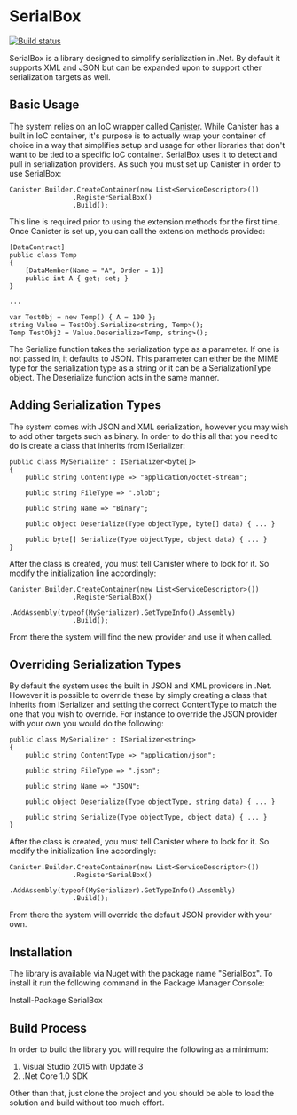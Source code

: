 # SerialBox

[![Build status](https://ci.appveyor.com/api/projects/status/3q7rqlaju498yw7s?svg=true)](https://ci.appveyor.com/project/JaCraig/serialbox)

SerialBox is a library designed to simplify serialization in .Net. By default it supports XML and JSON but can be expanded upon to support other serialization targets as well.

## Basic Usage

The system relies on an IoC wrapper called [Canister](https://github.com/JaCraig/Canister). While Canister has a built in IoC container, it's purpose is to actually wrap your container of choice in a way that simplifies setup and usage for other libraries that don't want to be tied to a specific IoC container. SerialBox uses it to detect and pull in serialization providers. As such you must set up Canister in order to use SerialBox:

    Canister.Builder.CreateContainer(new List<ServiceDescriptor>())
                    .RegisterSerialBox()
                    .Build();
	
This line is required prior to using the extension methods for the first time. Once Canister is set up, you can call the extension methods provided:

    [DataContract]
    public class Temp
    {
        [DataMember(Name = "A", Order = 1)]
        public int A { get; set; }
    }
    
    ...
    
    var TestObj = new Temp() { A = 100 };
    string Value = TestObj.Serialize<string, Temp>();
    Temp TestObj2 = Value.Deserialize<Temp, string>();
	
The Serialize function takes the serialization type as a parameter. If one is not passed in, it defaults to JSON. This parameter can either be the MIME type for the serialization type as a string or it can be a SerializationType object. The Deserialize function acts in the same manner.

## Adding Serialization Types

The system comes with JSON and XML serialization, however you may wish to add other targets such as binary. In order to do this all that you need to do is create a class that inherits from ISerializer<T>:

    public class MySerializer : ISerializer<byte[]>
    {
        public string ContentType => "application/octet-stream";
		
		public string FileType => ".blob";
		
		public string Name => "Binary";
		
		public object Deserialize(Type objectType, byte[] data) { ... }
		
		public byte[] Serialize(Type objectType, object data) { ... }
    }
	
After the class is created, you must tell Canister where to look for it. So modify the initialization line accordingly:

    Canister.Builder.CreateContainer(new List<ServiceDescriptor>())
                    .RegisterSerialBox()
					.AddAssembly(typeof(MySerializer).GetTypeInfo().Assembly)
                    .Build();
	
From there the system will find the new provider and use it when called.

## Overriding Serialization Types

By default the system uses the built in JSON and XML providers in .Net. However it is possible to override these by simply creating a class that inherits from ISerializer<T> and setting the correct ContentType to match the one that you wish to override. For instance to override the JSON provider with your own you would do the following:

    public class MySerializer : ISerializer<string>
    {
        public string ContentType => "application/json";
		
		public string FileType => ".json";
		
		public string Name => "JSON";
		
		public object Deserialize(Type objectType, string data) { ... }
		
		public string Serialize(Type objectType, object data) { ... }
    }
	
After the class is created, you must tell Canister where to look for it. So modify the initialization line accordingly:

    Canister.Builder.CreateContainer(new List<ServiceDescriptor>())
                    .RegisterSerialBox()
					.AddAssembly(typeof(MySerializer).GetTypeInfo().Assembly)
                    .Build();
	
From there the system will override the default JSON provider with your own.

## Installation

The library is available via Nuget with the package name "SerialBox". To install it run the following command in the Package Manager Console:

Install-Package SerialBox

## Build Process

In order to build the library you will require the following as a minimum:

1. Visual Studio 2015 with Update 3
2. .Net Core 1.0 SDK

Other than that, just clone the project and you should be able to load the solution and build without too much effort.